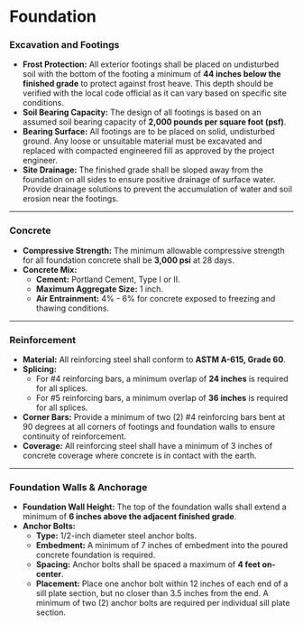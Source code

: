 # Foundation

### **Excavation and Footings**

* **Frost Protection:** All exterior footings shall be placed on undisturbed soil with the bottom of the footing a minimum of **44 inches below the finished grade** to protect against frost heave. This depth should be verified with the local code official as it can vary based on specific site conditions.  
* **Soil Bearing Capacity:** The design of all footings is based on an assumed soil bearing capacity of **2,000 pounds per square foot (psf)**.  
* **Bearing Surface:** All footings are to be placed on solid, undisturbed ground. Any loose or unsuitable material must be excavated and replaced with compacted engineered fill as approved by the project engineer.  
* **Site Drainage:** The finished grade shall be sloped away from the foundation on all sides to ensure positive drainage of surface water. Provide drainage solutions to prevent the accumulation of water and soil erosion near the footings.

---

### **Concrete**

* **Compressive Strength:** The minimum allowable compressive strength for all foundation concrete shall be **3,000 psi** at 28 days.  
* **Concrete Mix:**  
  * **Cement:** Portland Cement, Type I or II.  
  * **Maximum Aggregate Size:** 1 inch.  
  * **Air Entrainment:** 4% \- 6% for concrete exposed to freezing and thawing conditions.

---

### **Reinforcement**

* **Material:** All reinforcing steel shall conform to **ASTM A-615, Grade 60**.  
* **Splicing:**  
  * For \#4 reinforcing bars, a minimum overlap of **24 inches** is required for all splices.  
  * For \#5 reinforcing bars, a minimum overlap of **36 inches** is required for all splices.  
* **Corner Bars:** Provide a minimum of two (2) \#4 reinforcing bars bent at 90 degrees at all corners of footings and foundation walls to ensure continuity of reinforcement.  
* **Coverage:** All reinforcing steel shall have a minimum of 3 inches of concrete coverage where concrete is in contact with the earth.

---

### **Foundation Walls & Anchorage**

* **Foundation Wall Height:** The top of the foundation walls shall extend a minimum of **6 inches above the adjacent finished grade**.  
* **Anchor Bolts:**  
  * **Type:** 1/2-inch diameter steel anchor bolts.  
  * **Embedment:** A minimum of 7 inches of embedment into the poured concrete foundation is required.  
  * **Spacing:** Anchor bolts shall be spaced a maximum of **4 feet on-center**.  
  * **Placement:** Place one anchor bolt within 12 inches of each end of a sill plate section, but no closer than 3.5 inches from the end. A minimum of two (2) anchor bolts are required per individual sill plate section.
